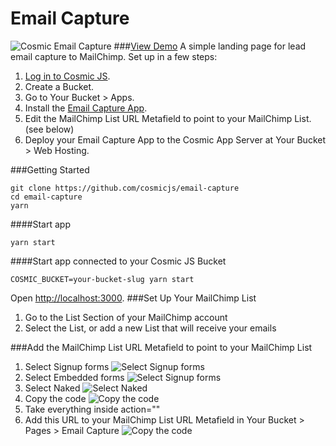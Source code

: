 # Email Capture
![Cosmic Email Capture](https://cosmicjs.com/uploads/d41050d0-d140-11e6-8fbd-bf2ca03de273-email-capture.jpg?w=1200)
###[View Demo](https://cosmicjs.com/apps/email-capture/demo)
A simple landing page for lead email capture to MailChimp.  Set up in a few steps:

1. [Log in to Cosmic JS](https://cosmicjs.com).
2. Create a Bucket.
3. Go to Your Bucket > Apps.
4. Install the [Email Capture App](https://cosmicjs.com/apps/email-capture).
5. Edit the MailChimp List URL Metafield to point to your MailChimp List. (see below)
6. Deploy your Email Capture App to the Cosmic App Server at Your Bucket > Web Hosting.

###Getting Started
```
git clone https://github.com/cosmicjs/email-capture
cd email-capture
yarn
```
####Start app
```
yarn start
```
####Start app connected to your Cosmic JS Bucket
```
COSMIC_BUCKET=your-bucket-slug yarn start
```
Open [http://localhost:3000](http://localhost:3000).
###Set Up Your MailChimp List
1. Go to the List Section of your MailChimp account
2. Select the List, or add a new List that will receive your emails

###Add the MailChimp List URL Metafield to point to your MailChimp List
1. Select Signup forms
![Select Signup forms](https://cosmicjs.com/uploads/89981130-d142-11e6-8fbd-bf2ca03de273-mc-1.png?w=1200)
2. Select Embedded forms
![Select Signup forms](https://cosmicjs.com/uploads/89b38870-d142-11e6-8fbd-bf2ca03de273-mc-2.png?w=1200)
3. Select Naked
![Select Naked](https://cosmicjs.com/uploads/89a111e0-d142-11e6-8fbd-bf2ca03de273-mc-3.png?w=1200)
4. Copy the code
![Copy the code](https://cosmicjs.com/uploads/89c89710-d142-11e6-8fbd-bf2ca03de273-mc-4.png?w=1200)
5. Take everything inside action=""
6. Add this URL to your MailChimp List URL Metafield in Your Bucket > Pages > Email Capture
![Copy the code](https://cosmicjs.com/uploads/2064cdb0-d143-11e6-8fbd-bf2ca03de273-mc-5.png?w=1200)